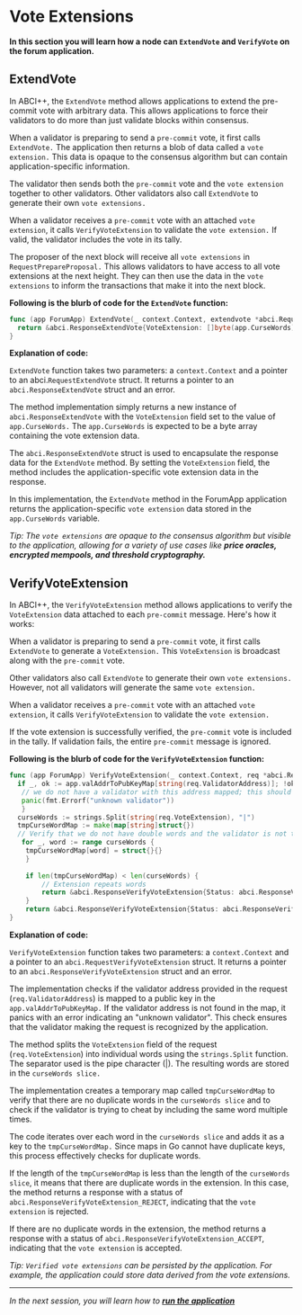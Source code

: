 # Vote Extensions

**In this section you will learn how a node can `ExtendVote` and `VerifyVote` on the forum application.**

## ExtendVote

In ABCI++, the `ExtendVote` method allows applications to extend the pre-commit vote with arbitrary data. This allows applications to force their validators to do more than just validate blocks within consensus.

When a validator is preparing to send a `pre-commit` vote, it first calls `ExtendVote.` The application then returns a blob of data called a `vote extension.` This data is opaque to the consensus algorithm but can contain application-specific information.

The validator then sends both the `pre-commit` vote and the `vote extension` together to other validators. Other validators also call `ExtendVote` to generate their own `vote extensions.`

When a validator receives a `pre-commit` vote with an attached `vote extension`, it calls `VerifyVoteExtension` to validate the `vote extension.` If valid, the validator includes the vote in its tally.

The proposer of the next block will receive all `vote extensions` in `RequestPrepareProposal.`
This allows validators to have access to all vote extensions at the next height. They can then use the data in the `vote extensions` to inform the transactions that make it into the next block.

**Following is the blurb of code for the `ExtendVote` function:**

```go
func (app ForumApp) ExtendVote(_ context.Context, extendvote *abci.RequestExtendVote) (*abci.ResponseExtendVote, error) {
  return &abci.ResponseExtendVote{VoteExtension: []byte(app.CurseWords)}, nil
}
```

**Explanation of code:**

`ExtendVote` function takes two parameters: a `context.Context` and a pointer to an abci.`RequestExtendVote` struct. It returns a pointer to an `abci.ResponseExtendVote` struct and an error.

The method implementation simply returns a new instance of `abci.ResponseExtendVote` with the `VoteExtension` field set to the value of `app.CurseWords.` The `app.CurseWords` is expected to be a byte array containing the vote extension data.

The `abci.ResponseExtendVote` struct is used to encapsulate the response data for the `ExtendVote` method. By setting the `VoteExtension` field, the method includes the application-specific vote extension data in the response.

In this implementation, the `ExtendVote` method in the ForumApp application returns the application-specific `vote extension` data stored in the `app.CurseWords` variable.

*Tip: The `vote extensions` are opaque to the consensus algorithm but visible to the application, allowing for a variety of use cases like **price oracles, encrypted mempools, and threshold cryptography.***

## VerifyVoteExtension

In ABCI++, the `VerifyVoteExtension` method allows applications to verify the `VoteExtension` data attached to each `pre-commit` message. Here's how it works:

When a validator is preparing to send a `pre-commit` vote, it first calls `ExtendVote` to generate a `VoteExtension.` This `VoteExtension` is broadcast along with the `pre-commit` vote.

Other validators also call `ExtendVote` to generate their own `vote extensions.` However, not all validators will generate the same `vote extension.`

When a validator receives a `pre-commit` vote with an attached `vote extension`, it calls `VerifyVoteExtension` to validate the `vote extension.`

If the vote extension is successfully verified, the `pre-commit` vote is included in the tally. If validation fails, the entire `pre-commit` message is ignored.

**Following is the blurb of code for the `VerifyVoteExtension` function:**

```go
func (app ForumApp) VerifyVoteExtension(_ context.Context, req *abci.RequestVerifyVoteExtension) (*abci.ResponseVerifyVoteExtension, error) {
  if _, ok := app.valAddrToPubKeyMap[string(req.ValidatorAddress)]; !ok {
   // we do not have a validator with this address mapped; this should never happen
   panic(fmt.Errorf("unknown validator"))
   }
  curseWords := strings.Split(string(req.VoteExtension), "|")
  tmpCurseWordMap := make(map[string]struct{})
  // Verify that we do not have double words and the validator is not trying to cheat us
   for _, word := range curseWords {
    tmpCurseWordMap[word] = struct{}{}
    }
    
    if len(tmpCurseWordMap) < len(curseWords) {
        // Extension repeats words
        return &abci.ResponseVerifyVoteExtension{Status: abci.ResponseVerifyVoteExtension_REJECT}, nil
    }
    return &abci.ResponseVerifyVoteExtension{Status: abci.ResponseVerifyVoteExtension_ACCEPT}, nil
}
```

**Explanation of code:**

`VerifyVoteExtension` function takes two parameters: a `context.Context` and a pointer to an `abci.RequestVerifyVoteExtension` struct. It returns a pointer to an `abci.ResponseVerifyVoteExtension` struct and an error.

The implementation checks if the validator address provided in the request (`req.ValidatorAddress`) is mapped to a public key in the `app.valAddrToPubKeyMap.` If the validator address is not found in the map, it panics with an error indicating an "unknown validator". This check ensures that the validator making the request is recognized by the application.

The method splits the `VoteExtension` field of the request (`req.VoteExtension`) into individual words using the `strings.Split` function. The separator used is the pipe character (|). The resulting words are stored in the `curseWords slice.`

The implementation creates a temporary map called `tmpCurseWordMap` to verify that there are no duplicate words in the `curseWords slice` and to check if the validator is trying to cheat by including the same word multiple times.

The code iterates over each word in the `curseWords slice` and adds it as a key to the `tmpCurseWordMap.` Since maps in Go cannot have duplicate keys, this process effectively checks for duplicate words.

If the length of the `tmpCurseWordMap` is less than the length of the `curseWords slice`, it means that there are duplicate words in the extension. In this case, the method returns a response with a status of `abci.ResponseVerifyVoteExtension_REJECT`, indicating that the `vote extension` is rejected.

If there are no duplicate words in the extension, the method returns a response with a status of `abci.ResponseVerifyVoteExtension_ACCEPT`, indicating that the `vote extension` is accepted.

*Tip: `Verified vote extensions` can be persisted by the application. For example, the application could store data derived from the vote extensions.*

---------------

*In the next session, you will learn how to [**run the application**](./8.run-app.md)*
